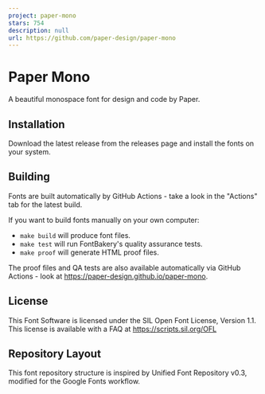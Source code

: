 ```yaml
---
project: paper-mono
stars: 754
description: null
url: https://github.com/paper-design/paper-mono
---
```


Paper Mono
==========

A beautiful monospace font for design and code by Paper.

Installation
------------

Download the latest release from the releases page and install the fonts on your system.

Building
--------

Fonts are built automatically by GitHub Actions - take a look in the "Actions" tab for the latest build.

If you want to build fonts manually on your own computer:

-   `make build` will produce font files.
-   `make test` will run FontBakery's quality assurance tests.
-   `make proof` will generate HTML proof files.

The proof files and QA tests are also available automatically via GitHub Actions - look at https://paper-design.github.io/paper-mono.

License
-------

This Font Software is licensed under the SIL Open Font License, Version 1.1. This license is available with a FAQ at https://scripts.sil.org/OFL

Repository Layout
-----------------

This font repository structure is inspired by Unified Font Repository v0.3, modified for the Google Fonts workflow.
